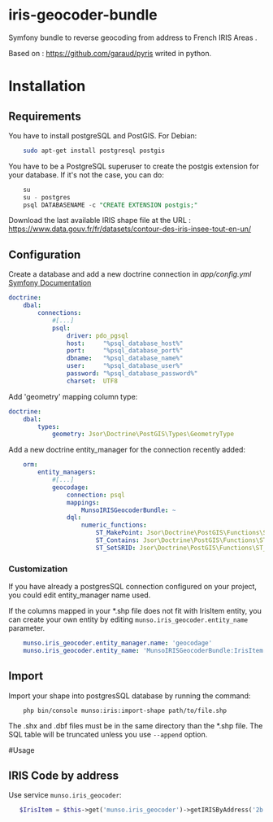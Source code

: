 # iris-geocoder-bundle
Symfony  bundle to reverse geocoding  from  address to French IRIS Areas .

Based on : https://github.com/garaud/pyris writed in python.

# Installation

## Requirements

You have to install postgreSQL and PostGIS. For Debian:
````bash
    sudo apt-get install postgresql postgis
````

You have to be a PostgreSQL superuser to create the postgis extension for your database. If it's not the case, you can do:
````SQL
    su
    su - postgres
    psql DATABASENAME -c "CREATE EXTENSION postgis;"
````

Download the last available IRIS shape file at the URL : https://www.data.gouv.fr/fr/datasets/contour-des-iris-insee-tout-en-un/

## Configuration

Create a database and add a new doctrine connection in _app/config.yml_ [Symfony Documentation](http://symfony.com/doc/current/doctrine/multiple_entity_managers.html)
````yaml
doctrine:
    dbal:
        connections:
            #[...] 
            psql:
                driver: pdo_pgsql
                host:     "%psql_database_host%"
                port:     "%psql_database_port%"
                dbname:   "%psql_database_name%"
                user:     "%psql_database_user%"
                password: "%psql_database_password%"
                charset:  UTF8
````

Add 'geometry' mapping column type:
````yaml
doctrine:
    dbal:
        types:
            geometry: Jsor\Doctrine\PostGIS\Types\GeometryType
````            
Add a new doctrine entity_manager for the connection recently added:
````yaml
    orm:
        entity_managers:
            #[...]
            geocodage:
                connection: psql 
                mappings:
                    MunsoIRISGeocoderBundle: ~
                dql:
                    numeric_functions:
                        ST_MakePoint: Jsor\Doctrine\PostGIS\Functions\ST_MakePoint
                        ST_Contains: Jsor\Doctrine\PostGIS\Functions\ST_Contains
                        ST_SetSRID: Jsor\Doctrine\PostGIS\Functions\ST_SetSRID
````

### Customization

If you have already a postgresSQL connection configured on your project, you could edit entity_manager name used. 

If the columns mapped in your *.shp file does not fit with IrisItem entity, you can create your own entity by editing `munso.iris_geocoder.entity_name` parameter.
````yaml
    munso.iris_geocoder.entity_manager.name: 'geocodage'
    munso.iris_geocoder.entity_name: 'MunsoIRISGeocoderBundle:IrisItem'
````

## Import

Import your shape into postgresSQL database by running the command:

````
    php bin/console munso:iris:import-shape path/to/file.shp 
````

The .shx and .dbf files must be in the same directory than the *.shp file.
The SQL table will be truncated unless you use `--append` option.

#Usage
  ## IRIS Code by address
    
Use service `munso.iris_geocoder`:

````php
   $IrisItem = $this->get('munso.iris_geocoder')->getIRISByAddress('2b Allée Forain Francois verdier');
````

